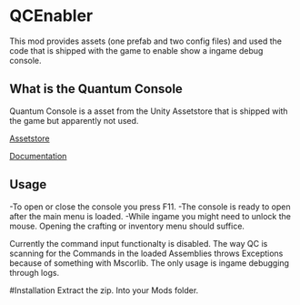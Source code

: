 # QCEnabler
This mod provides assets (one prefab and two config files) and used the code that is shipped with the game to enable show a ingame debug console.

## What is the Quantum Console
Quantum Console is a asset from the Unity Assetstore that is shipped with the game but apparently not used.

[Assetstore](https://assetstore.unity.com/packages/tools/utilities/quantum-console-211046)

[Documentation](https://www.qfsw.co.uk/docs/QC/articles/quickstart/quickstart.html)



## Usage
-To open or close the console you press F11.
-The console is ready to open after the main menu is loaded.
-While ingame you might need to unlock the mouse. Opening the crafting or inventory menu should suffice.

Currently the command input functionalty is disabled. The way QC is scanning for the Commands in the loaded Assemblies throws Exceptions because of something with Mscorlib.
The only usage is ingame debugging through logs.

#Installation
Extract the zip. Into your Mods folder.
